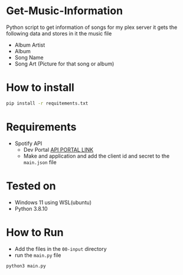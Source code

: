 # Get-Music-Information
Python script to get information of songs for my plex server 
it gets the following data and stores in it the music file
- Album Artist
- Album
- Song Name
- Song Art (Picture for that song or album)

# How to install
```bash
pip install -r requitements.txt
```
# Requirements 
- Spotify API
    - Dev Portal [API PORTAL LINK](https://developer.spotify.com/)
    - Make and application and add the client id and secret to the `main.json` file


# Tested on
- Windows 11 using WSL(ubuntu)
- Python 3.8.10 

# How to Run 
- Add the files in the `00-input` directory
- run the `main.py` file
```bash
python3 main.py
```


